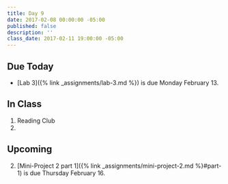 ```yaml
---
title: Day 9
date: 2017-02-08 00:00:00 -05:00
published: false
description: ''
class_date: 2017-02-11 19:00:00 -05:00
---
```


## Due Today

* [Lab 3]({% link _assignments/lab-3.md %}) is due Monday February 13.

## In Class

1. Reading Club
2. 


## Upcoming

2. [Mini-Project 2 part 1]({% link _assignments/mini-project-2.md %}#part-1) is due Thursday February 16.
